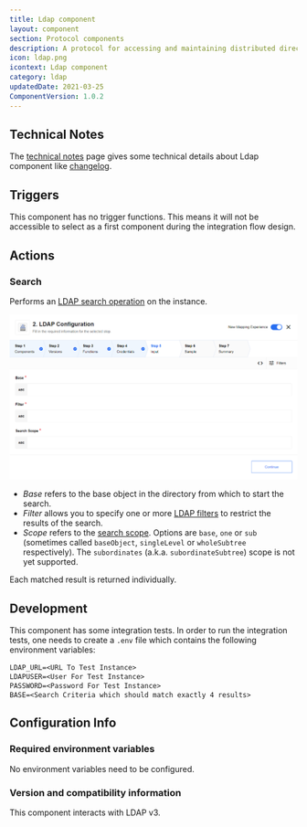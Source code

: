 ```yaml
---
title: Ldap component
layout: component
section: Protocol components
description: A protocol for accessing and maintaining distributed directory information services over an IP network.
icon: ldap.png
icontext: Ldap component
category: ldap
updatedDate: 2021-03-25
ComponentVersion: 1.0.2
---
```


## Technical Notes

The [technical notes](technical-notes) page gives some technical details about Ldap component like [changelog](/components/ldap/technical-notes#changelog).

## Triggers

This component has no trigger functions. This means it will not be accessible to
select as a first component during the integration flow design.

## Actions

### Search

Performs an [LDAP search operation](https://www.ldap.com/the-ldap-search-operation) on the instance.

![Search](img/search.png)

* *Base* refers to the base object in the directory from which to start the search.
* *Filter* allows you to specify one or more [LDAP filters](https://www.ldap.com/ldap-filters) to restrict the results of the search.
* *Scope* refers to the [search scope](https://www.ldap.com/the-ldap-search-operation).  Options are `base`,
 `one` or `sub` (sometimes called `baseObject`, `singleLevel` or `wholeSubtree`
 respectively). The `subordinates` (a.k.a. `subordinateSubtree`) scope is not
 yet supported.

Each matched result is returned individually.

## Development

This component has some integration tests.  In order to run the integration
tests, one needs to create a `.env` file which contains the following
environment variables:

```
LDAP_URL=<URL To Test Instance>
LDAPUSER=<User For Test Instance>
PASSWORD=<Password For Test Instance>
BASE=<Search Criteria which should match exactly 4 results>
```

## Configuration Info

### Required environment variables

No environment variables need to be configured.

### Version and compatibility information

This component interacts with LDAP v3.
